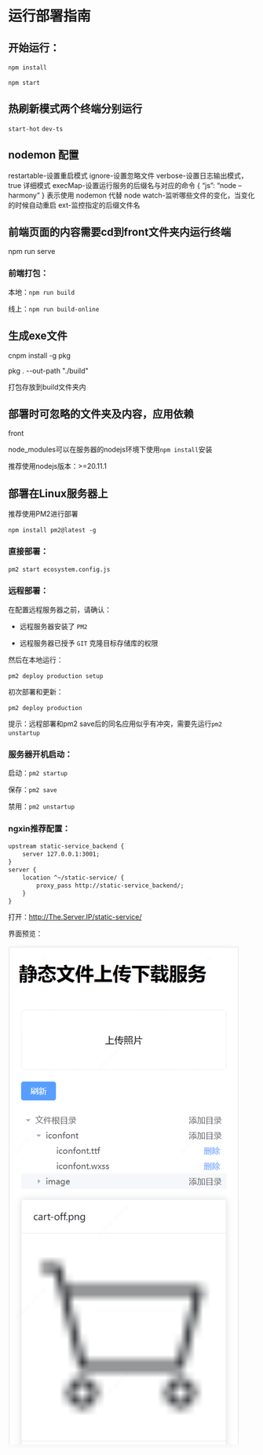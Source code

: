 # 运行部署指南

## 开始运行：

`npm install`

`npm start` 

## 热刷新模式两个终端分别运行

`start-hot`
`dev-ts`

## nodemon 配置

restartable-设置重启模式 
ignore-设置忽略文件 
verbose-设置日志输出模式，true 详细模式 
execMap-设置运行服务的后缀名与对应的命令 
{ 
“js”: “node –harmony”
} 
表示使用 nodemon 代替 node 
watch-监听哪些文件的变化，当变化的时候自动重启 
ext-监控指定的后缀文件名

## 前端页面的内容需要cd到front文件夹内运行终端

npm run serve

### 前端打包：

本地：`npm run build`

线上：`npm run build-online`

## 生成exe文件

cnpm install -g pkg

pkg . --out-path "./build"

打包存放到build文件夹内

## 部署时可忽略的文件夹及内容，应用依赖

front 

node_modules可以在服务器的nodejs环境下使用`npm install`安装

推荐使用nodejs版本：\>=20.11.1

## 部署在Linux服务器上

推荐使用PM2进行部署

`npm install pm2@latest -g`

### 直接部署：

`pm2 start ecosystem.config.js`

### 远程部署：

在配置远程服务器之前，请确认：

- 远程服务器安装了 `PM2`

- 远程服务器已授予 `GIT` 克隆目标存储库的权限

然后在本地运行：

`pm2 deploy production setup`

初次部署和更新：

`pm2 deploy production`

提示：远程部署和pm2 save后的同名应用似乎有冲突，需要先运行`pm2 unstartup`

### 服务器开机启动：

启动：`pm2 startup`

保存：`pm2 save`

禁用：`pm2 unstartup`

### ngxin推荐配置：

```
upstream static-service_backend {
    server 127.0.0.1:3001;
}
server {
    location ^~/static-service/ {        
        proxy_pass http://static-service_backend/;
    }
}
```

打开：http://The.Server.IP/static-service/

界面预览：

![image-20240313160639026](https://raw.githubusercontent.com/Alan1034/PicturesServer/main/PicGo_imgs/202403131606378.png)